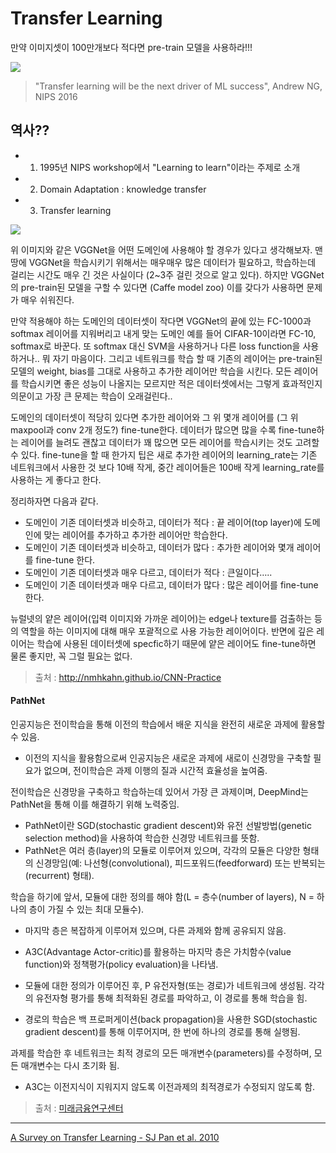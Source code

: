 # Transfer Learning

만약 이미지셋이 100만개보다 적다면 pre-train 모델을 사용하라!!!

![](http://sebastianruder.com/content/images/2017/03/andrew_ng_drivers_ml_success-1.png)

> "Transfer learning will be the next driver of ML success", Andrew NG, NIPS 2016




## 역사??
- 1. 1995년 NIPS workshop에서 "Learning to learn"이라는 주제로 소개
- 2. Domain Adaptation : knowledge transfer
- 3. Transfer learning


![](http://nmhkahn.github.io/assets/CNN-Practice/vggnet.png)

위 이미지와 같은 VGGNet을 어떤 도메인에 사용해야 할 경우가 있다고 생각해보자. 맨땅에 VGGNet을 학습시키기 위해서는 매우매우 많은 데이터가 필요하고, 학습하는데 걸리는 시간도 매우 긴 것은 사실이다 (2~3주 걸린 것으로 알고 있다). 하지만 VGGNet의 pre-train된 모델을 구할 수 있다면 (Caffe model zoo) 이를 갖다가 사용하면 문제가 매우 쉬워진다.

만약 적용해야 하는 도메인의 데이터셋이 작다면 VGGNet의 끝에 있는 FC-1000과 softmax 레이어를 지워버리고 내게 맞는 도메인 예를 들어 CIFAR-10이라면 FC-10, softmax로 바꾼다. 또 softmax 대신 SVM을 사용하거나 다른 loss function을 사용하거나.. 뭐 자기 마음이다. 그리고 네트워크를 학습 할 때 기존의 레이어는 pre-train된 모델의 weight, bias를 그대로 사용하고 추가한 레이어만 학습을 시킨다. 모든 레이어를 학습시키면 좋은 성능이 나올지는 모르지만 적은 데이터셋에서는 그렇게 효과적인지 의문이고 가장 큰 문제는 학습이 오래걸린다..

도메인의 데이터셋이 적당히 있다면 추가한 레이어와 그 위 몇개 레이어를 (그 위 maxpool과 conv 2개 정도?) fine-tune한다. 데이터가 많으면 많을 수록 fine-tune하는 레이어를 늘려도 괜찮고 데이터가 꽤 많으면 모든 레이어를 학습시키는 것도 고려할 수 있다.
fine-tune을 할 때 한가지 팁은 새로 추가한 레이어의 learning_rate는 기존 네트워크에서 사용한 것 보다 10배 작게, 중간 레이어들은 100배 작게 learning_rate를 사용하는 게 좋다고 한다.

정리하자면 다음과 같다.

- 도메인이 기존 데이터셋과 비슷하고, 데이터가 적다 : 끝 레이어(top layer)에 도메인에 맞는 레이어를 추가하고 추가한 레이어만 학습한다.
- 도메인이 기존 데이터셋과 비슷하고, 데이터가 많다 : 추가한 레이어와 몇개 레이어를 fine-tune 한다.
- 도메인이 기존 데이터셋과 매우 다르고, 데이터가 적다 : 큰일이다…..
- 도메인이 기존 데이터셋과 매우 다르고, 데이터가 많다 : 많은 레이어를 fine-tune 한다.

뉴럴넷의 얕은 레이어(입력 이미지와 가까운 레이어)는 edge나 texture를 검출하는 등의 역할을 하는 이미지에 대해 매우 포괄적으로 사용 가능한 레이어이다. 반면에 깊은 레이어는 학습에 사용된 데이터셋에 specfic하기 때문에 얕은 레이어도 fine-tune하면 물론 좋지만, 꼭 그럴 필요는 없다.


> 출처 : http://nmhkahn.github.io/CNN-Practice


####  PathNet
인공지능은 전이학습을 통해 이전의 학습에서 배운 지식을 완전히 새로운 과제에 활용할 수 있음.

- 이전의 지식을 활용함으로써 인공지능은 새로운 과제에 새로이 신경망을 구축할 필요가 없으며, 전이학습은 과제 이행의 질과 시간적 효율성을 높여줌.

전이학습은 신경망을 구축하고 학습하는데 있어서 가장 큰 과제이며, DeepMind는 PathNet을 통해 이를 해결하기 위해 노력중임.
- PathNet이란 SGD(stochastic gradient descent)와 유전 선발방법(genetic selection method)을 사용하여 학습한 신경망 네트워크를 뜻함.
- PathNet은 여러 층(layer)의 모듈로 이루어져 있으며, 각각의 모듈은 다양한 형태의 신경망임(예: 나선형(convolutional), 피드포워드(feedforward) 또는 반복되는(recurrent) 형태).

학습을 하기에 앞서, 모듈에 대한 정의를 해야 함(L = 층수(number of layers), N = 하나의 층이 가질 수 있는 최대 모듈수).
- 마지막 층은 복잡하게 이루어져 있으며, 다른 과제와 함께 공유되지 않음.

- A3C(Advantage Actor-critic)를 활용하는 마지막 층은 가치함수(value function)와 정책평가(policy evaluation)을 나타냄.

- 모듈에 대한 정의가 이루어진 후, P 유전자형(또는 경로)가 네트워크에 생성됨. 각각의 유전자형 평가를 통해 최적화된 경로를 파악하고, 이 경로를 통해 학습을 힘.

- 경로의 학습은 백 프로퍼게이션(back propagation)을 사용한 SGD(stochastic gradient descent)를 통해 이루어지며, 한 번에 하나의 경로를 통해 실행됨.

과제를 학습한 후 네트워크는 최적 경로의 모든 매개변수(parameters)를 수정하며, 모든 매개변수는 다시 초기화 됨.

- A3C는 이전지식이 지워지지 않도록 이전과제의 최적경로가 수정되지 않도록 함.

> 출처 : [미래금융연구센터](http://www.kcft.or.kr/2017/02/2120)

---
[A Survey on Transfer Learning - SJ Pan et al. 2010](https://www.cse.ust.hk/~qyang/Docs/2009/tkde_transfer_learning.pdf)